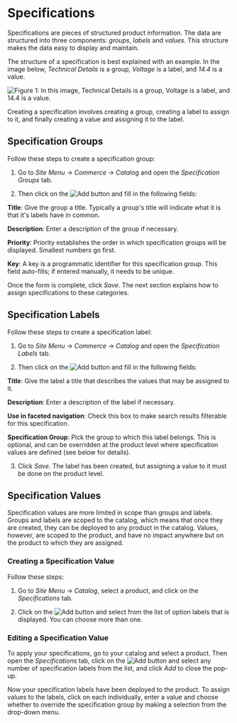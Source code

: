 # Specifications

Specifications are pieces of structured product information. The data are
structured into three components: *groups*, *labels* and *values*. This
structure makes the data easy to display and maintain.

The structure of a specification is best explained with an example. In the image
below, *Technical Details* is a group, *Voltage* is a label, and *14.4* is
a value.

![Figure 1: In this image, *Technical Details* is a group, *Voltage* is a label, and *14.4* is a value.](../../../../images/spec-group.png)

Creating a specification involves creating a group, creating a label to assign
to it, and finally creating a value and assigning it to the label.

## Specification Groups

Follow these steps to create a specification group:

1.  Go to *Site Menu* &rarr; *Commerce* &rarr; *Catalog* and open the
    *Specification Groups* tab. 

2.  Then click on the ![Add](../../../../images/icon-add.png) button and fill in
    the following fields:

**Title**: Give the group a title. Typically a group's title will indicate what
it is that it's labels have in common.

**Description**: Enter a description of the group if necessary.

**Priority**: Priority establishes the order in which specification groups will
be displayed. Smallest numbers go first.

**Key**: A key is a programmatic identifier for this specification group. This
field auto-fills; if entered manually, it needs to be unique.

Once the form is complete, click *Save*. The next section explains how to
assign specifications to these categories.

## Specification Labels

Follow these steps to create a specification label:

1.  Go to *Site Menu* &rarr; *Commerce* &rarr; *Catalog* and open the
    *Specification Labels* tab. 

2.  Then click on the ![Add](../../../../images/icon-add.png) button and fill in
    the following fields:

**Title**: Give the label a title that describes the values that may be
assigned to it.

**Description**: Enter a description of the label if necessary.

**Use in faceted navigation**: Check this box to make search results filterable
for this specification.

**Specification Group**: Pick the group to which this label belongs. This is
optional, and can be overridden at the product level where specification values
are defined (see below for details).

3.  Click *Save*. The label has been created, but assigning a value to it must
    be done on the product level.

## Specification Values

Specification values are more limited in scope than groups and labels. Groups
and labels are scoped to the catalog, which means that once they are created,
they can be deployed to any product in the catalog. Values, however, are scoped
to the product, and have no impact anywhere but on the product to which they
are assigned.

### Creating a Specification Value

Follow these steps:

1.  Go to *Site Menu* &rarr; *Catalog*, select a product, and click on the
    *Specifications* tab.

2.  Click on the ![Add](../../../../images/icon-add.png) button and select from the list of option labels that is displayed. You can choose more than one.


### Editing a Specification Value
To apply your specifications, go to your catalog and select a product. Then open
the *Specifications* tab, click on the ![Add](../../../../images/icon-add.png)
button and select any number of specification labels from the list, and click
*Add* to close the pop-up.

Now your specification labels have been deployed to the product. To assign
values to the labels, click on each individually, enter a value and choose
whether to override the specification group by making a selection from the
drop-down menu.
